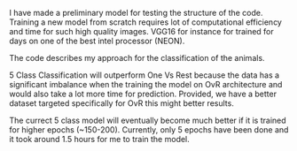 I have made a preliminary model for testing the structure of the code. Training a new model from scratch requires lot of computational efficiency and time for such high quality images. 
VGG16 for instance for trained for days on one of the best intel processor (NEON).

The code describes my approach for the classification of the animals.

5 Class Classification will outperform One Vs Rest because the data has a significant imbalance when the training the model on OvR architecture and would also take a lot more time for prediction.
Provided, we have a better dataset targeted specifically for OvR this might better results. 

The currect 5 class model will eventually become much better if it is trained for higher epochs (~150-200).
Currently, only 5 epochs have been done and it took around 1.5 hours for me to train the model.
